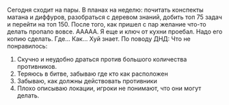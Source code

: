 Сегодня сходит на пары. В планах на неделю: почитать конспекты матана и диффуров, разобраться с деревом знаний, добить топ 75 задач и перейти на топ 150. После того, как пришел с пар желание что-то делать пропало вовсе. ААААА. Я еще и ключ от кухни проебал. Надо его копию сделать. Где... Как... Хуй знает. По поводу ДНД: 
Что не понравилось:
1. Скучно и неудобно драться против большого количества противников. 
2. Теряюсь в битве, забываю где кто как расположен
3. Забываю, как должны действовать противники
4. Плохо описываю локации, игроки не понимают, что они могут делать.